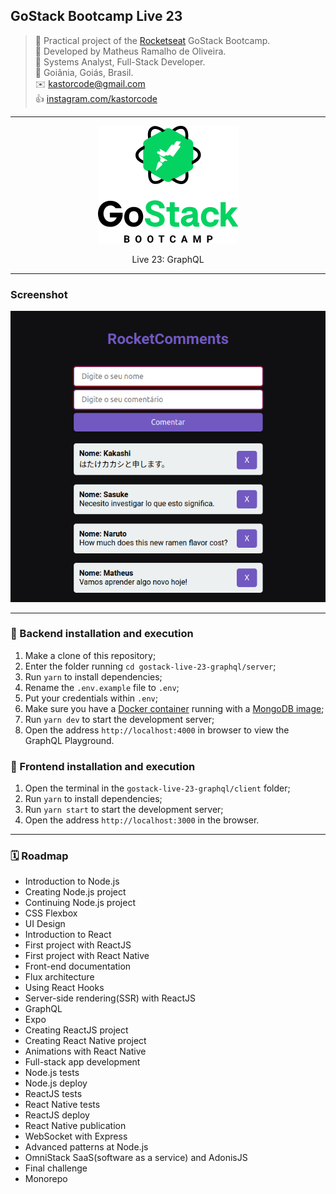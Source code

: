 ## GoStack Bootcamp Live 23

> 🚀 Practical project of the [Rocketseat](https://rocketseat.com.br) GoStack Bootcamp.  
👷 Developed by Matheus Ramalho de Oliveira.  
🔨 Systems Analyst, Full-Stack Developer.  
🏡 Goiânia, Goiás, Brasil.  
✉️ kastorcode@gmail.com  
👍 [instagram.com/kastorcode](https://www.instagram.com/kastorcode)

---

<p align="center">
  <img src="assets/gostack.png" />
</p>

<p align="center">
    Live 23: GraphQL
</p>

---

### Screenshot

<p align="center">
  <img src="screenshots/1.png" width="768" />
</p>

---

### 🚀 Backend installation and execution

1. Make a clone of this repository;
2. Enter the folder running `cd gostack-live-23-graphql/server`;
3. Run `yarn` to install dependencies;
4. Rename the `.env.example` file to `.env`;
5. Put your credentials within `.env`;
6. Make sure you have a [Docker container](https://www.docker.com/resources/what-container) running with a [MongoDB image](https://hub.docker.com/_/mongo);
7. Run `yarn dev` to start the development server;
8. Open the address `http://localhost:4000` in browser to view the GraphQL Playground.

### 🚀 Frontend installation and execution

1. Open the terminal in the `gostack-live-23-graphql/client` folder;
2. Run `yarn` to install dependencies;
3. Run `yarn start` to start the development server;
4. Open the address `http://localhost:3000` in the browser.

---

### 🗓 ️Roadmap

- Introduction to Node.js
- Creating Node.js project
- Continuing Node.js project
- CSS Flexbox
- UI Design
- Introduction to React
- First project with ReactJS
- First project with React Native
- Front-end documentation
- Flux architecture
- Using React Hooks
- Server-side rendering(SSR) with ReactJS
- GraphQL
- Expo
- Creating ReactJS project
- Creating React Native project
- Animations with React Native
- Full-stack app development
- Node.js tests
- Node.js deploy
- ReactJS tests
- React Native tests
- ReactJS deploy
- React Native publication
- WebSocket with Express
- Advanced patterns at Node.js
- OmniStack SaaS(software as a service) and AdonisJS
- Final challenge
- Monorepo

